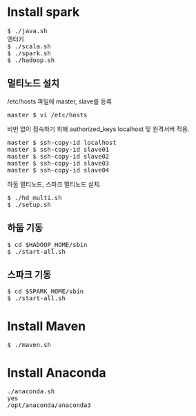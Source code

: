 # Install spark

<pre>
$ ./java.sh
엔터키
$ ./scala.sh
$ ./spark.sh
$ ./hadoop.sh
</pre>

## 멀티노드 설치

/etc/hosts 파일에 master, slave를 등록 
<pre>
master $ vi /etc/hosts
</pre>

비번 없이 접속하기 위해 authorized_keys localhost 및 원격서버 적용.
<pre>
master $ ssh-copy-id localhost
master $ ssh-copy-id slave01
master $ ssh-copy-id slave02
master $ ssh-copy-id slave03
master $ ssh-copy-id slave04
</pre>

하둡 멀티노드, 스파크 멀티노드 설치. 
<pre>
$ ./hd_multi.sh
$ ./setup.sh
</pre>

## 하둡 기동  

<pre>
$ cd $HADOOP_HOME/sbin
$ ./start-all.sh
</pre>

## 스파크 기동  

<pre>
$ cd $SPARK_HOME/sbin
$ ./start-all.sh
</pre>

# Install Maven

<pre>
$ ./maven.sh
</pre>

# Install Anaconda

<pre>
./anaconda.sh
yes
/opt/anaconda/anaconda3
</pre>
